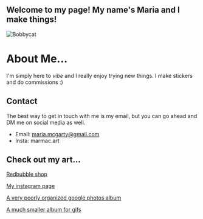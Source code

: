 ## Welcome to my page! My name's Maria and I make things!

![Bobbycat](https://lh3.googleusercontent.com/pw/ACtC-3do716AErCxmi4q6hgAsVrPqCFYPoYQhKbruT51zhvzLjP5XbATnV_YtRJyaCfOy8sJTaCLZ_ELm6pZh1rQPAZbxIUJoAwodsirzaR-pGvSx_hQ-b_epLSbz6hsmWRhy1lgfpERZDa0OOVAGF2qihRVow=s603-no?authuser=0  "bobbycat")

# About Me...
I'm simply here to _vibe_ and I really enjoy trying new things. I make stickers and do commissions :) 

## Contact
The best way to get in touch with me is my email, but you can go ahead and DM me on social media as well.

- Email: maria.mcgarty@gmail.com
- Insta: marmac.art

## Check out my art...

[Redbubble shop](https://www.redbubble.com/people/marmac-art/shop?asc=u&ref=account-nav-dropdown)

[My instagram page](https://www.instagram.com/marmac.art?r=nametag)

[A very poorly organized google photos album](https://photos.app.goo.gl/tKVYN3bFeFUGtbQ17)

[A much smaller album for gifs](https://photos.google.com/album/AF1QipOolw5QeR7hR-XW_7BTlKPMvaexGiQbgjNpbmtP)
